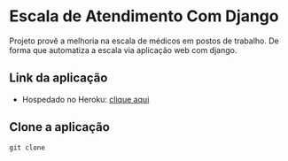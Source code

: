 # Escala de Atendimento Com Django

Projeto provê a melhoria na escala de médicos em postos de trabalho.
De forma que automatiza a escala via aplicação web com django.

## Link da aplicação
- Hospedado no Heroku: [clique aqui](https://escaladeatendimento.herokuapp.com/) 

## Clone a aplicação
`git clone `